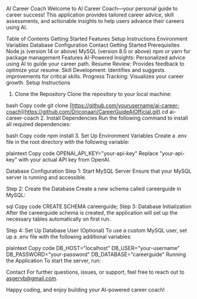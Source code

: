 AI Career Coach
Welcome to AI Career Coach—your personal guide to career success! This application provides tailored career advice, skill assessments, and actionable insights to help users advance their careers using AI.

Table of Contents
Getting Started
Features
Setup Instructions
Environment Variables
Database Configuration
Contact
Getting Started
Prerequisites
Node.js (version 14 or above)
MySQL (version 8.0 or above)
npm or yarn for package management
Features
AI-Powered Insights: Personalized advice using AI to guide your career path.
Resume Review: Provides feedback to optimize your resume.
Skill Development: Identifies and suggests improvements for critical skills.
Progress Tracking: Visualizes your career growth.
Setup Instructions
1. Clone the Repository
Clone the repository to your local machine:

bash
Copy code
git clone [https://github.com/yourusername/ai-career-coach](https://github.com/Driconaari/CareerGuideAIOfficial.git)
cd ai-career-coach
2. Install Dependencies
Run the following command to install all required dependencies:

bash
Copy code
npm install
3. Set Up Environment Variables
Create a .env file in the root directory with the following variable:

plaintext
Copy code
OPENAI_API_KEY="your-api-key"
Replace "your-api-key" with your actual API key from OpenAI.

Database Configuration
Step 1: Start MySQL Server
Ensure that your MySQL server is running and accessible.

Step 2: Create the Database
Create a new schema called careerguide in MySQL:

sql
Copy code
CREATE SCHEMA careerguide;
Step 3: Database Initialization
After the careerguide schema is created, the application will set up the necessary tables automatically on first run.

Step 4: Set Up Database User (Optional)
To use a custom MySQL user, set up a .env file with the following additional variables:

plaintext
Copy code
DB_HOST="localhost"
DB_USER="your-username"
DB_PASSWORD="your-password"
DB_DATABASE="careerguide"
Running the Application
To start the server, run:


Contact
For further questions, issues, or support, feel free to reach out to asgervb@gmail.com.

Happy coding, and enjoy building your AI-powered career coach!
